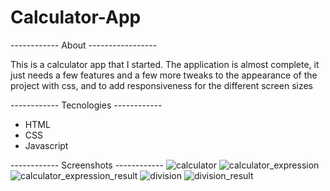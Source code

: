 # Calculator-App

------------ About -----------------

This is a calculator app that I started. The application is almost complete, it just needs a few features and a few more tweaks to the appearance of the project with css, and to add responsiveness for the different screen sizes

------------ Tecnologies ------------
* HTML
* CSS
* Javascript

------------ Screenshots ------------
![calculator](https://user-images.githubusercontent.com/68081476/162514681-cf926983-5900-44bc-80b9-11b17cb40e7a.png)
![calculator_expression](https://user-images.githubusercontent.com/68081476/162513885-72e92f86-c94d-4dee-b0bc-544649663a1a.png)
![calculator_expression_result](https://user-images.githubusercontent.com/68081476/162514095-037da29c-0bfe-4310-98b3-008c171630c2.png)
![division](https://user-images.githubusercontent.com/68081476/162514171-3d6e8e83-d55f-4ccc-b84f-e94daf83106e.png)
![division_result](https://user-images.githubusercontent.com/68081476/162514237-78dd324f-df5f-4d6e-adaa-26554ddc30ae.png)
